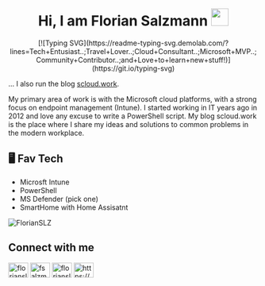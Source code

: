 <h1 align="center"><b>Hi, I am Florian Salzmann </b><img src="https://media.giphy.com/media/hvRJCLFzcasrR4ia7z/giphy.gif" width="35"></h1>

<p align="center">
[![Typing SVG](https://readme-typing-svg.demolab.com/?lines=Tech+Entusiast..;Travel+Lover..;Cloud+Consultant..;Microsoft+MVP..;Community+Contributor..;and+Love+to+learn+new+stuff!)](https://git.io/typing-svg)
</p>

... I also run the blog [scloud.work](https://scloud.work/en).

My primary area of work is with the Microsoft cloud platforms, with a strong focus on endpoint management (Intune). I started working in IT years ago in 2012 and love any excuse to write a PowerShell script. My blog scloud.work is the place where I share my ideas and solutions to common problems in the modern workplace.

## 🖥️ Fav Tech

- Microsft Intune
- PowerShell
- MS Defender (pick one) 
- SmartHome with Home Assisatnt

<p>
<img src="https://github-readme-stats.vercel.app/api/top-langs?username=FlorianSLZ&show_icons=true&theme=dark&locale=en&layout=compact" alt="FlorianSLZ" />
</p>

## Connect with me
<p align="left">
<a href="https://twitter.com/florianslz" target="blank"><img align="center" src="https://raw.githubusercontent.com/rahuldkjain/github-profile-readme-generator/master/src/images/icons/Social/twitter.svg" alt="florianslz" height="30" width="40" /></a>
<a href="https://linkedin.com/in/fsalzmann" target="blank"><img align="center" src="https://raw.githubusercontent.com/rahuldkjain/github-profile-readme-generator/master/src/images/icons/Social/linked-in-alt.svg" alt="fsalzmann" height="30" width="40" /></a>
<a href="https://instagram.com/florianslz_" target="blank"><img align="center" src="https://raw.githubusercontent.com/rahuldkjain/github-profile-readme-generator/master/src/images/icons/Social/instagram.svg" alt="florianslz_" height="30" width="40" /></a>
<a href="/https://scloud.work/en" target="blank"><img align="center" src="https://raw.githubusercontent.com/rahuldkjain/github-profile-readme-generator/master/src/images/icons/Social/rss.svg" alt="https://scloud.work/en" height="30" width="40" /></a>
</p>
